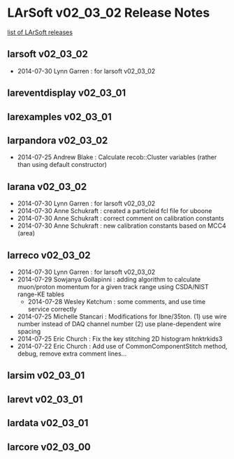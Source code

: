 LArSoft v02_03_02 Release Notes
======================================================================

[list of LArSoft releases](LArSoft_release_list)

larsoft v02_03_02
------------------------------------------

-   2014-07-30 Lynn Garren : for larsoft v02_03_02

lareventdisplay v02_03_01
----------------------------------------------------------

larexamples v02_03_01
--------------------------------------------------

larpandora v02_03_02
------------------------------------------------

-   2014-07-25 Andrew Blake : Calculate recob::Cluster variables (rather than using default constructor)

larana v02_03_02
----------------------------------------

-   2014-07-30 Lynn Garren : for larsoft v02_03_02
-   2014-07-30 Anne Schukraft : created a particleid fcl file for uboone
-   2014-07-30 Anne Schukraft : correct comment on calibration constants
-   2014-07-30 Anne Schukraft : new calibration constants based on MCC4 (area)

larreco v02_03_02
------------------------------------------

-   2014-07-30 Lynn Garren : for larsoft v02_03_02
-   2014-07-29 Sowjanya Gollapinni : adding algorithm to calculate muon/proton momentum for a given track range using CSDA/NIST range-KE tables
    -   2014-07-28 Wesley Ketchum : some comments, and use time service correctly
-   2014-07-25 Michelle Stancari : Modifications for lbne/35ton. (1) use wire number instead of DAQ channel number (2) use plane-dependent wire spacing
-   2014-07-25 Eric Church : Fix the key stitching 2D histogram hnktrkids3
-   2014-07-22 Eric Church : Add use of CommonComponentStitch method, debug, remove extra comment lines…

larsim v02_03_01
----------------------------------------

larevt v02_03_01
----------------------------------------

lardata v02_03_01
------------------------------------------

larcore v02_03_00
------------------------------------------
